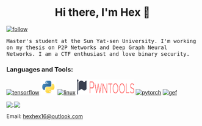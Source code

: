 <h1 align="center">Hi there, I'm Hex 👋</h1>

[![follow](https://img.shields.io/github/followers/hex-16?style=social)](https://github.com/hex-16) 

<samp>Master's student at the Sun Yat-sen University. I'm working on my thesis on P2P Networks and Deep Graph Neural Networks. I am a CTF enthusiast and love binary security.</samp>

<h3 align="left">Languages and Tools:</h3>

<p align="left">
<a href="https://www.cplusplus.com/" target="_blank"> <img src="https://upload.wikimedia.org/wikipedia/commons/1/18/ISO_C%2B%2B_Logo.svg" alt="tensorflow" width="40" height="40"/></a>
<a href="https://www.python.org" target="_blank"> <img src="https://raw.githubusercontent.com/devicons/devicon/master/icons/python/python-original.svg" alt="python" width="40" height="40"/></a>
<a href="https://www.linux.org/" target="_blank"> <img src="https://www.vectorlogo.zone/logos/linux/linux-icon.svg" alt="linux" width="40" height="40"/></a>
<a href="https://github.com/Gallopsled/pwntools" target="_blank"> <img src="https://raw.githubusercontent.com/Gallopsled/pwntools/stable/docs/source/logo.png" alt="pwntools" width="150" height="40"/></a>
<a href="https://pytorch.org/" target="_blank"> <img src="https://www.vectorlogo.zone/logos/pytorch/pytorch-icon.svg" alt="pytorch" width="40" height="40"/></a> 
<a href="https://github.com/hugsy/gef" target="_blank"> <img src="https://camo.githubusercontent.com/9be274e56ece6a7cc4ef16968f72267eeb2d11382a6873c6633e23b5c56c6984/68747470733a2f2f692e696d6775722e636f6d2f6f304c386c504e2e706e67" alt="gef" width="50" height="40"/></a> 
</p>
<a href="https://github.com/anuraghazra/github-readme-stats"> <img align="center" src="https://github-readme-stats.vercel.app/api/top-langs/?username=hex-16&theme=tokyonight&layout=compact" />
</a>
<a href="https://github.com/anuraghazra/github-readme-stats"> <img align="center" src="https://github-readme-stats.vercel.app/api?username=hex-16&show_icons=true&theme=tokyonight" /></a></p>
Email: <a href="mailto:hexhex16@outlook.com" target="_blank">hexhex16@outlook.com </a>

